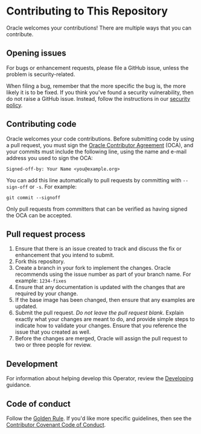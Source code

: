 # Contributing to This Repository

Oracle welcomes your contributions! There are multiple ways that you can contribute.

## Opening issues

For bugs or enhancement requests, please file a GitHub issue, unless the problem is security-related.

When filing a bug, remember that the more specific the bug is, the more likely it is to be fixed. If you think you've found a security vulnerability, then do not raise a GitHub issue. Instead, follow the instructions in our [security policy](./SECURITY.md).

## Contributing code

Oracle welcomes your code contributions. Before submitting code by using a pull request, you must sign the [Oracle Contributor Agreement][OCA] (OCA), and your commits must include the following line, using the name and e-mail address you used to sign the OCA:

```text
Signed-off-by: Your Name <you@example.org>
```

You can add this line automatically to pull requests by committing with `--sign-off` or `-s`. For example:

```text
git commit --signoff
```

Only pull requests from committers that can be verified as having signed the OCA can be accepted.

## Pull request process

1. Ensure that there is an issue created to track and discuss the fix or enhancement that you intend to submit.
1. Fork this repository.
1. Create a branch in your fork to implement the changes. Oracle recommends using the issue number as part of your branch name. For example: `1234-fixes`
1. Ensure that any documentation is updated with the changes that are required by your change.
1. If the base image has been changed, then ensure that any examples are updated. 
1. Submit the pull request. *Do not leave the pull request blank*. Explain exactly what your changes are meant to do, and provide simple steps to indicate how to validate your changes. Ensure that you reference the issue that you created as well.
1. Before the changes are merged, Oracle will assign the pull request to two or three people for review.

## Development 

For information about helping develop this Operator, review the [Developing](DEVELOPING.md) guidance.

## Code of conduct

Follow the [Golden Rule](https://en.wikipedia.org/wiki/Golden_Rule). If you'd like more specific guidelines, then see the [Contributor Covenant Code of Conduct][COC].

[OCA]: https://oca.opensource.oracle.com
[COC]: https://www.contributor-covenant.org/version/1/4/code-of-conduct/